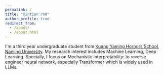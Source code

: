 ```yaml
---
permalink: /
title: "Xintian Pan"
author_profile: true
redirect_from: 
  - /about/
  - /about.html
---
```


I'm a third year undergraduate student from [Kuang Yaming Hornors School](https://dii.nju.edu.cn/), [Nanjing University](https://www.nju.edu.cn/).
My research interest includes Machine Learning, Deep Learning. Specially, I focus on Mechanistic Interpretability: to reverse engineer neural network, especially Transformer which is widely used in LLMs. 
